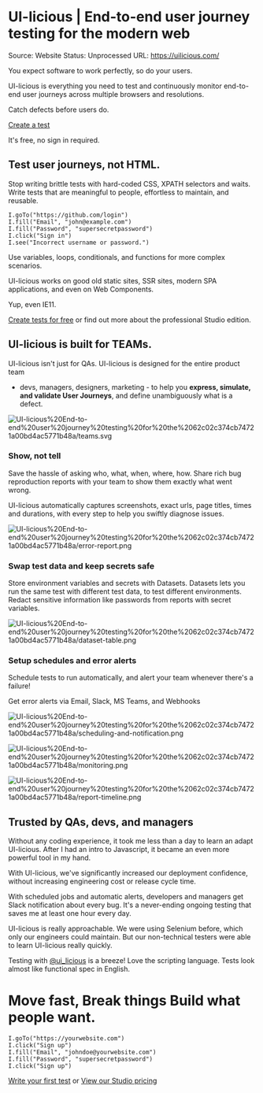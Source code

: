 # UI-licious | End-to-end user journey testing for the modern web

Source: Website
Status: Unprocessed
URL: https://uilicious.com/

You expect software to work perfectly, so do your users.

UI-licious is everything you need to test and continuously monitor end-to-end user journeys across multiple browsers and resolutions.

Catch defects before users do.

[Create a test](https://snippet.uilicious.com/test/public/LrAbLdXVbH3GhoKVLT7cMw)

It's free, no sign in required.

## Test user journeys, not HTML.

Stop writing brittle tests with hard-coded CSS, XPATH selectors and waits. 
 Write tests that are meaningful to people, effortless to maintain, and reusable.

```
I.goTo("https://github.com/login")
I.fill("Email", "john@example.com")
I.fill("Password", "supersecretpassword")
I.click("Sign in")
I.see("Incorrect username or password.")
```

Use variables, loops, conditionals, and functions 
 for more complex scenarios.

UI-licious works on good old static sites, SSR sites, modern SPA applications, and even on Web Components.

Yup, even IE11.

[Create tests for free](https://snippet.uilicious.com/test/public/LrAbLdXVbH3GhoKVLT7cMw) or find out more about the professional Studio edition.

## UI-licious is built for TEAMs.

UI-licious isn't just for QAs. 
 UI-licious is designed for the entire product team 
 - devs, managers, designers, marketing - to help you **express, simulate, and validate User Journeys**, 
 and define unambiguously what is a defect.

![UI-licious%20End-to-end%20user%20journey%20testing%20for%20the%2062c02c374cb74721a00bd4ac5771b48a/teams.svg](UI-licious%20End-to-end%20user%20journey%20testing%20for%20the%2062c02c374cb74721a00bd4ac5771b48a/teams.svg)

### Show, not tell

Save the hassle of asking who, what, when, where, how. 
 Share rich bug reproduction reports with your team to show them exactly what went wrong.

UI-licious automatically captures screenshots, exact urls, page titles, times and durations, with every step to help you swiftly diagnose issues.

![UI-licious%20End-to-end%20user%20journey%20testing%20for%20the%2062c02c374cb74721a00bd4ac5771b48a/error-report.png](UI-licious%20End-to-end%20user%20journey%20testing%20for%20the%2062c02c374cb74721a00bd4ac5771b48a/error-report.png)

### Swap test data and keep secrets safe

Store environment variables and secrets with Datasets. 
 Datasets lets you run the same test with different test data, to test different environments. 
 Redact sensitive information like passwords from reports with secret variables.

![UI-licious%20End-to-end%20user%20journey%20testing%20for%20the%2062c02c374cb74721a00bd4ac5771b48a/dataset-table.png](UI-licious%20End-to-end%20user%20journey%20testing%20for%20the%2062c02c374cb74721a00bd4ac5771b48a/dataset-table.png)

### Setup schedules and error alerts

Schedule tests to run automatically, and alert your team whenever there's a failure!

Get error alerts via Email, Slack, MS Teams, and Webhooks

![UI-licious%20End-to-end%20user%20journey%20testing%20for%20the%2062c02c374cb74721a00bd4ac5771b48a/scheduling-and-notification.png](UI-licious%20End-to-end%20user%20journey%20testing%20for%20the%2062c02c374cb74721a00bd4ac5771b48a/scheduling-and-notification.png)

![UI-licious%20End-to-end%20user%20journey%20testing%20for%20the%2062c02c374cb74721a00bd4ac5771b48a/monitoring.png](UI-licious%20End-to-end%20user%20journey%20testing%20for%20the%2062c02c374cb74721a00bd4ac5771b48a/monitoring.png)

![UI-licious%20End-to-end%20user%20journey%20testing%20for%20the%2062c02c374cb74721a00bd4ac5771b48a/report-timeline.png](UI-licious%20End-to-end%20user%20journey%20testing%20for%20the%2062c02c374cb74721a00bd4ac5771b48a/report-timeline.png)

## Trusted by QAs, devs, and managers

Without any coding experience, it took me less than a day to learn an adapt UI-licious. After I had an intro to Javascript, it became an even more powerful tool in my hand.

With UI-licious, we've significantly increased our deployment confidence, without increasing engineering cost or release cycle time.

With scheduled jobs and automatic alerts, developers and managers get Slack notification about every bug. It's a never-ending ongoing testing that saves me at least one hour every day.

UI-licious is really approachable. We were using Selenium before, which only our engineers could maintain. But our non-technical testers were able to learn UI-licious really quickly.

Testing with [@ui_licious](https://twitter.com/ui_licious) is a breeze! Love the scripting language. Tests look almost like functional spec in English.

# Move fast,  Break things  Build what people want.

```
I.goTo("https://yourwebsite.com")
I.click("Sign up")
I.fill("Email", "johndoe@yourwebsite.com")
I.fill("Password", "supersecretpassword")
I.click("Sign up")
```

[Write your first test](https://snippet.uilicious.com/test/public/LrAbLdXVbH3GhoKVLT7cMw) 
 or [View our Studio pricing](https://uilicious.com/pricing.html)
